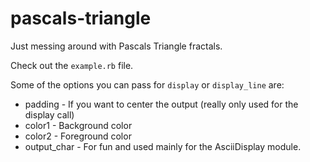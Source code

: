 # pascals-triangle
Just messing around with Pascals Triangle fractals.

Check out the `example.rb` file.

Some of the options you can pass for `display` or `display_line` are:
- padding - If you want to center the output (really only used for the display call)
- color1 - Background color
- color2 - Foreground color
- output_char - For fun and used mainly for the AsciiDisplay module.

